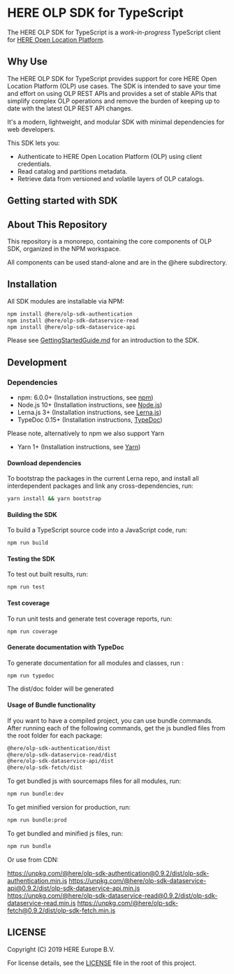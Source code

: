 # HERE OLP SDK for TypeScript

The HERE OLP SDK for TypeScript is a _work-in-progress_ TypeScript client for [HERE Open Location Platform](https://platform.here.com).

## Why Use

The HERE OLP SDK for TypeScript provides support for core HERE Open Location Platform (OLP) use cases. The SDK is intended to save your time and effort on using OLP REST APIs and provides a set of stable APIs that simplify complex OLP operations and remove the burden of keeping up to date with the latest OLP REST API changes.

It's a modern, lightweight, and modular SDK with minimal dependencies for web developers.

This SDK lets you:

* Authenticate to HERE Open Location Platform (OLP) using client credentials.
* Read catalog and partitions metadata.
* Retrieve data from versioned and volatile layers of OLP catalogs.

## Getting started with SDK

## About This Repository

This repository is a monorepo, containing the core components of OLP SDK, organized in the NPM workspace.

All components can be used stand-alone and are in the @here subdirectory.

## Installation

All SDK modules are installable via NPM:

```sh
npm install @here/olp-sdk-authentication
npm install @here/olp-sdk-dataservice-read
npm install @here/olp-sdk-dataservice-api
```
Please see [GettingStartedGuide.md](docs/GettingStartedGuide.md) for an introduction to the SDK.

## Development

### Dependencies

* npm: 6.0.0+ (Installation instructions, see [npm](https://www.npmjs.com/))
* Node.js 10+ (Installation instructions, see [Node.js](http://nodejs.org))
* Lerna.js 3+ (Installation instructions, see [Lerna.js](http://lerna.js.org))
* TypeDoc 0.15+ (Installation instructions, [TypeDoc](http://typedoc.org))

Please note, alternatively to npm we also support Yarn
* Yarn 1+ (Installation instructions, see [Yarn](http://yarnpkg.com))

#### Download dependencies

To bootstrap the packages in the current Lerna repo, and install all interdependent packages and link any cross-dependencies, run:

```sh
yarn install && yarn bootstrap
```

#### Building the SDK

To build a TypeScript source code into a JavaScript code, run:

```sh
npm run build
```

#### Testing the SDK

To test out built results, run:

```sh
npm run test
```

#### Test coverage

To run unit tests and generate test coverage reports, run:

```sh
npm run coverage
```

#### Generate documentation with TypeDoc

To generate documentation for all modules and classes, run :

```sh
npm run typedoc
```
The dist/doc folder will be generated

#### Usage of Bundle functionality

If you want to have a compiled project, you can use bundle commands. After running each of the following commands, get the js bundled files from the root folder for each package:

```sh
@here/olp-sdk-authentication/dist
@here/olp-sdk-dataservice-read/dist
@here/olp-sdk-dataservice-api/dist
@here/olp-sdk-fetch/dist
```

To get bundled js with sourcemaps files for all modules, run:

```sh
npm run bundle:dev
```

To get minified version for production, run:

```sh
npm run bundle:prod
```

To get bundled and minified js files, run:

```sh
npm run bundle
```

Or use from CDN:

https://unpkg.com/@here/olp-sdk-authentication@0.9.2/dist/olp-sdk-authentication.min.js
https://unpkg.com/@here/olp-sdk-dataservice-api@0.9.2/dist/olp-sdk-dataservice-api.min.js
https://unpkg.com/@here/olp-sdk-dataservice-read@0.9.2/dist/olp-sdk-dataservice-read.min.js
https://unpkg.com/@here/olp-sdk-fetch@0.9.2/dist/olp-sdk-fetch.min.js


## LICENSE

Copyright (C) 2019 HERE Europe B.V.

For license details, see the [LICENSE](LICENSE) file in the root of this project.
